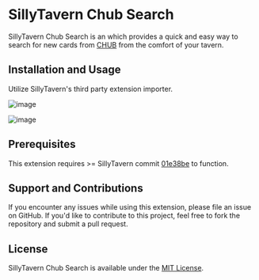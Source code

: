 # SillyTavern Chub Search

SillyTavern Chub Search is an which provides a quick and easy way to search for new cards from [CHUB](https://www.chub.ai/about) from the comfort of your tavern. 


## Installation and Usage

Utilize SillyTavern's third party extension importer.

![image](https://github.com/city-unit/st-auto-tagger/assets/1860540/188b8ba5-c121-4357-96f8-a45bd60cf8a5)

![image](https://github.com/city-unit/st-auto-tagger/assets/140349364/ba3e995e-054a-4d08-a85a-f03afa4bbb5b)


## Prerequisites

This extension requires >= SillyTavern commit [01e38be](https://github.com/SillyTavern/SillyTavern/commit/01e38be408b4bd40792c3cf86d353ecad60f7ea2) to function.

## Support and Contributions

If you encounter any issues while using this extension, please file an issue on GitHub. If you'd like to contribute to this project, feel free to fork the repository and submit a pull request.

## License

SillyTavern Chub Search is available under the [MIT License](https://github.com/city-unit/st-chub-search/blob/main/LICENSE).
